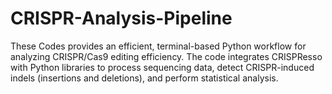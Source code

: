 # CRISPR-Analysis-Pipeline
These Codes provides an efficient, terminal-based Python workflow for analyzing CRISPR/Cas9 editing efficiency. The code integrates CRISPResso with Python libraries to process sequencing data, detect CRISPR-induced indels (insertions and deletions), and perform statistical analysis. 

